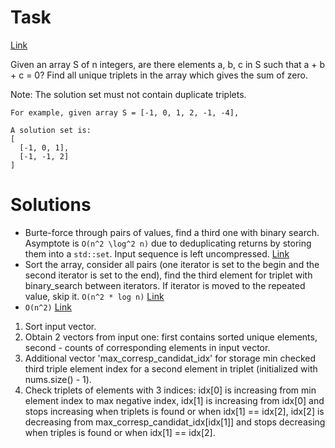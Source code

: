 # Task
[Link](https://leetcode.com/problems/3sum/description/)

Given an array S of n integers, are there elements a, b, c in S such that a + b + c = 0? Find all unique triplets in the array which gives the sum of zero.

Note: The solution set must not contain duplicate triplets.

```
For example, given array S = [-1, 0, 1, 2, -1, -4],

A solution set is:
[
  [-1, 0, 1],
  [-1, -1, 2]
]
```

# Solutions
* Burte-force through pairs of values, find a third one with binary search. Asymptote is `O(n^2 \log^2 n)` due to deduplicating returns by storing them into a `std::set`. Input sequence is left uncompressed. [Link](https://github.com/UNN-VMK-Software/advancedc/blob/master/tasks/lc_15_3sum/banin.cpp)  
* Sort the array, consider all pairs (one iterator is set to the begin and the second iterator is set to the end), find the third element for triplet with binary_search between iterators. If iterator is moved to the repeated value, skip it. `O(n^2 * log n)` [Link](https://github.com/UNN-VMK-Software/advancedc/blob/master/tasks/lc_15_3sum/gritsenko.cpp)
* `O(n^2)` [Link](https://github.com/UNN-VMK-Software/advancedc/blob/master/tasks/lc_15_3sum/barinova.cpp)
1. Sort input vector.
2. Obtain 2 vectors from input one: first contains sorted unique elements, second - counts of corresponding elements in input vector.
3. Additional vector 'max_corresp_candidat_idx' for storage min checked third triple element index for a second element in triplet (initialized with nums.size() - 1).
4. Check triplets of elements with 3 indices:
  idx[0] is increasing from min element index to max negative index,
  idx[1] is increasing from idx[0] and stops increasing when triplets is found or when idx[1] == idx[2],
  idx[2] is decreasing from max_corresp_candidat_idx[idx[1]] and stops decreasing when triples is found or when idx[1] == idx[2].
